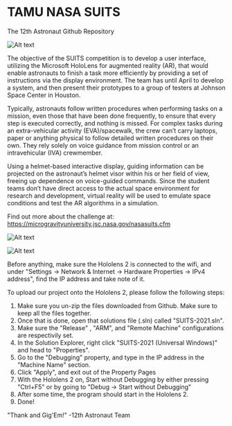 # TAMU NASA SUITS

The 12th Astronaut Github Repository

![Alt text](/Pictures/holoWrist.PNG?raw=true "UI Concept")

The objective of the SUITS competition is to develop a user interface, utilizing the Microsoft HoloLens for augmented reality (AR), that would enable astronauts to finish a task more efficiently by providing a set of instructions via the display environment. The team has until April to develop a system, and then present their prototypes to a group of testers at Johnson Space Center in Houston.

Typically, astronauts follow written procedures when performing tasks on a mission, even those that have been done frequently, to ensure that every step is executed correctly, and nothing is missed. For complex tasks during an extra-vehicular activity (EVA)/spacewalk, the crew can’t carry laptops, paper or anything physical to follow detailed written procedures on their own. They rely solely on voice guidance from mission control or an intravehicular (IVA) crewmember.

Using a helmet-based interactive display, guiding information can be projected on the astronaut’s helmet visor within his or her field of view, freeing up dependence on voice-guided commands. Since the student teams don’t have direct access to the actual space environment for research and development, virtual reality will be used to emulate space conditions and test the AR algorithms in a simulation.

Find out more about the challenge at:
https://microgravityuniversity.jsc.nasa.gov/nasasuits.cfm

![Alt text](/Pictures/SUITS-2021.png?raw=true "SUITS 2021 Overview")

![Alt text](/Pictures/NASA_SUITS_Logov4.png?raw=true "12th Astronaut Logo")


Before anything, make sure the Hololens 2 is connected to the wifi, and under "Settings -> Network & Internet -> Hardware Properties -> IPv4 address", find the IP address and take note of it.

To upload our project onto the Hololens 2, please follow the following steps:
1. Make sure you un-zip the files downloaded from Github. Make sure to keep all the files together.
2. Once that is done, open that solutions file (.sln) called "SUITS-2021.sln".
3. Make sure the "Release" , "ARM", and "Remote Machine" configurations are respectivily set.
4. In the Solution Explorer, right click "SUITS-2021 (Universal Windows)" and head to "Properties".
5. Go to the "Debugging" property, and type in the IP address in the "Machine Name" section.
6. Click "Apply", and exit out of the Property Pages
7. With the Hololens 2 on, Start without Debugging by either pressing "Ctrl+F5" or by going to "Debug -> Start without Debugging"
8. After some time, the program should start in the Hololens 2.
9. Done!



"Thank and Gig'Em!" -12th Astronaut Team

